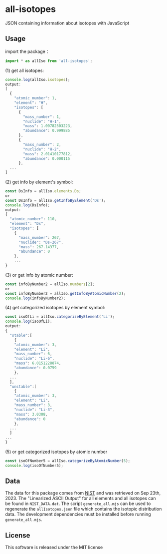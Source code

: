 # all-isotopes
JSON containing information about isotopes with JavaScript

## Usage
import the package：
``` javascript
import * as allIso from 'all-isotopes';
```
(1) get all isotopes:
``` javascript
console.log(allIso.isotopes);
output:
[
  {
    "atomic_number": 1,
    "element": "H",
    "isotopes": [
      {
        "mass_number": 1,
        "nuclide": "H-1",
        "mass": 1.00782503223,
        "abundance": 0.999885
      },
      {
        "mass_number": 2,
        "nuclide": "H-2",
        "mass": 2.01410177812,
        "abundance": 0.000115
      },
  ...
]
```
(2) get info by element's symbol: 
``` javascript
const DsInfo = allIso.elements.Ds;
or
const DsInfo = allIso.getInfoByElement('Ds');
console.log(DsInfo);
output:
{
  "atomic_number": 110,
  "element": "Ds",
  "isotopes": [
    {
      "mass_number": 267,
      "nuclide": "Ds-267",
      "mass": 267.14377,
      "abundance": 0
    },   
    ...
}
```

(3) or get info by atomic number: 
``` javascript
const infoByNumber2 = allIso.numbers[2];
or
const infoByNumber2 = allIso.getInfoByAtomicNumber(2);
console.log(infoByNumber2);
```

(4) get categorized isotopes by element symbol:
``` javascript
const isoOfLi = allIso.categorizeByElement('Li');
console.log(isoOfLi);
output:
{
  "stable":[
    {
    "atomic_number": 3,
    "element": "Li",
    "mass_number": 6,
    "nuclide": "Li-6",
    "mass": 6.0151228874,
    "abundance": 0.0759
    },
  ...
  ],
  "unstable":[
    {
    "atomic_number": 3,
    "element": "Li",
    "mass_number": 3,
    "nuclide": "Li-3",
    "mass": 3.0308,
    "abundance": 0
    },
  ... 
  ]  
... 
}
```

(5) or get categorized isotopes by atomic number
``` javascript
const isoOfNumber5 = allIso.categorizeByAtomicNumber(5);
console.log(isoOfNumber5);
```

## Data
The data for this package comes from [NIST](https://www.nist.gov/pml/atomic-weights-and-isotopic-compositions-relative-atomic-masses) and was retrieved on Sep 23th, 2023. The "Linearized ASCII Output" for all elements and all isotopes can be found in `NIST_DATA.dat`. The script `generate_all.mjs` can be used to regenerate the `allIsotopes.json` file which contains the isotopic distribution data. The development dependencies must be installed before running `generate_all.mjs`.

## License
This software is released under the MIT license